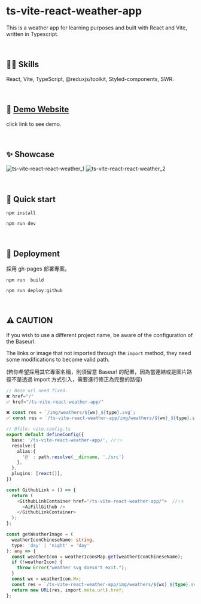 # ts-vite-react-weather-app

This is a weather app for learning purposes and built with React and Vite, written in Typescript.

<br>

## 🐱‍🏍 Skills
React, Vite, TypeScript, @reduxjs/toolkit, Styled-components, SWR.

<br>

## 🚀 <a href="https://nilswg.github.io/ts-react-weather-app/">Demo Website</a>
click link to see demo.

<br>

## ✨ Showcase 
![ts-vite-react-react-weather_1](https://user-images.githubusercontent.com/64550861/212832292-dca37e44-5fde-4711-a806-ad2bbd3589e1.gif)
![ts-vite-react-react-weather_2](https://user-images.githubusercontent.com/64550861/212832300-af2d60f7-b0f5-4afd-b6b6-39642027cdde.gif)

<br>

## 🛫 Quick start

```npm install```

```npm run dev```

<br>

## 🚀 Deployment

採用 gh-pages 部署專案。

```npm run  build ```

```npm run deploy:github```

<br>

## ⚠ CAUTION

If you wish to use a different project name, be aware of the configuration of the Baseurl.

The links or image that not imported through the `import` method, they need some modifications to become valid path.

(若你希望採用其它專案名稱，則須留意 Baseurl 的配置，因為當連結或是圖片路徑不是透過 import 方式引入，需要進行修正為完整的路徑)

```js
// Base url need fixed.
❌ href="/"
✅ href="/ts-vite-react-weather-app/" 

❌ const res = `/img/weathers/${wx}_${type}.svg`;
✅ const res = `/ts-vite-react-weather-app/img/weathers/${wx}_${type}.svg`; 
```

```ts
// @file: vite.config.ts
export default defineConfig({
  base: '/ts-vite-react-weather-app/', //👈
  resolve:{
    alias:{
      '@' : path.resolve(__dirname, './src')
    },
  },
  plugins: [react()],
})
```

```ts
const GithubLink = () => {
  return (
    <GithubLinkContainer href="/ts-vite-react-weather-app/">  //👈 
      <AiFillGithub />
    </GithubLinkContainer>
  );
};

```

```ts
const getWeatherImage = (
  weatherIconChineseName: string,
  type: 'day' | 'night' = 'day'
): any => {
  const weatherIcon = weatherIconsMap.get(weatherIconChineseName);
  if (!weatherIcon) {
    throw Error("weather svg doesn't exit.");
  }
  const wx = weatherIcon.Wx;
  const res = `/ts-vite-react-weather-app/img/weathers/${wx}_${type}.svg`;  //👈 
  return new URL(res, import.meta.url).href;
};
```
